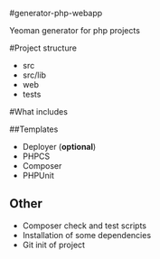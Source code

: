#generator-php-webapp

Yeoman generator for php projects

#Project structure

* src
* src/lib
* web
* tests

#What includes

##Templates

* Deployer (**optional**)
* PHPCS
* Composer
* PHPUnit

## Other

* Composer check and test scripts
* Installation of some dependencies
* Git init of project